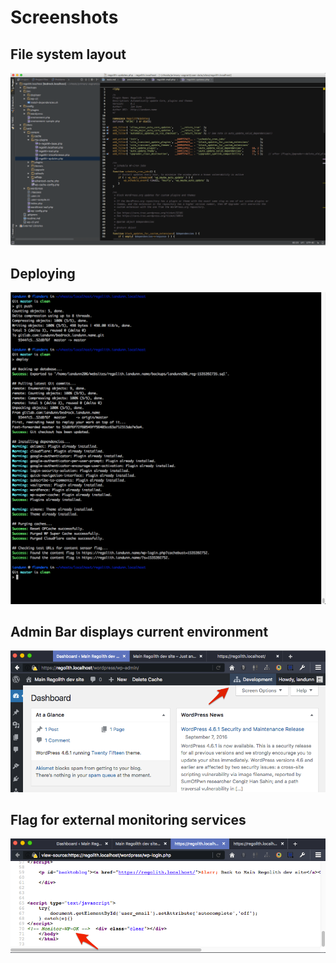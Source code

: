 # Screenshots

## File system layout

![Screenshot of the files pane within a PhpStorm project](images/folder-structure.png)

## Deploying

![Screenshot of a terminal with the output from the deployment command](images/deploying.png)

## Admin Bar displays current environment

![Screenshot of the admin bar](images/admin-bar-environment.png)

## Flag for external monitoring services

![Screenshot of a source file, showing an HTML comment used as a flag](images/monitoring-flag.png)
